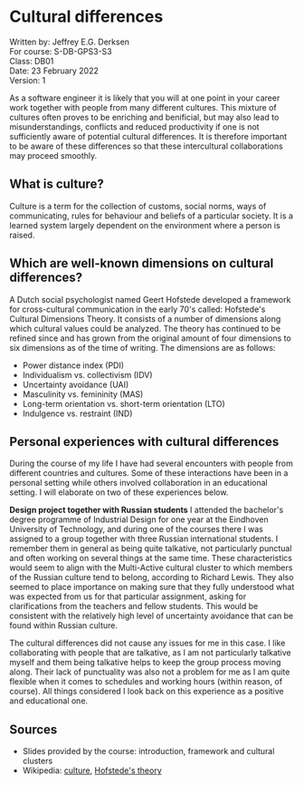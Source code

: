 # Cultural differences
Written by: Jeffrey E.G. Derksen  
For course: S-DB-GPS3-S3  
Class: DB01  
Date: 23 February 2022  
Version: 1  

As a software engineer it is likely that you will at one point in your career work together with people from many different cultures. This mixture of cultures often proves to be enriching and benificial, but may also lead to misunderstandings, conflicts and reduced productivity if one is not sufficiently aware of potential cultural differences. It is therefore important to be aware of these differences so that these intercultural collaborations may proceed smoothly.

## What is culture?

Culture is a term for the collection of customs, social norms, ways of communicating, rules for behaviour and beliefs of a particular society. It is a learned system largely dependent on the environment where a person is raised.

## Which are well-known dimensions on cultural differences?

A Dutch social psychologist named Geert Hofstede developed a framework for cross-cultural communication in the early 70's called: Hofstede's Cultural Dimensions Theory. It consists of a number of dimensions along which cultural values could be analyzed. The theory has continued to be refined since and has grown from the original amount of four dimensions to six dimensions as of the time of writing. The dimensions are as follows:
- Power distance index (PDI)
- Individualism vs. collectivism (IDV)
- Uncertainty avoidance (UAI)
- Masculinity vs. femininity (MAS)
- Long-term orientation vs. short-term orientation (LTO)
- Indulgence vs. restraint (IND)

## Personal experiences with cultural differences

During the course of my life I have had several encounters with people from different countries and cultures. Some of these interactions have been in a personal setting while others involved collaboration in an educational setting. I will elaborate on two of these experiences below.

**Design project together with Russian students**
I attended the bachelor's degree programme of Industrial Design for one year at the Eindhoven University of Technology, and during one of the courses there I was assigned to a group together with three Russian international students. I remember them in general as being quite talkative, not particularly punctual and often working on several things at the same time. These characteristics would seem to align with the Multi-Active cultural cluster to which members of the Russian culture tend to belong, according to Richard Lewis. They also seemed to place importance on making sure that they fully understood what was expected from us for that particular assignment, asking for clarifications from the teachers and fellow students. This would be consistent with the relatively high level of uncertainty avoidance that can be found within Russian culture.

The cultural differences did not cause any issues for me in this case. I like collaborating with people that are talkative, as I am not particularly talkative myself and them being talkative helps to keep the group process moving along. Their lack of punctuality was also not a problem for me as I am quite flexible when it comes to schedules and working hours (within reason, of course). All things considered I look back on this experience as a positive and educational one.

## Sources

- Slides provided by the course: introduction, framework and cultural clusters
- Wikipedia: [culture](https://en.wikipedia.org/wiki/Culture), [Hofstede's theory](https://en.wikipedia.org/wiki/Hofstede%27s_cultural_dimensions_theory)